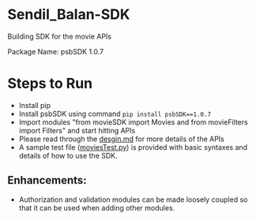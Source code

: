 # Sendil_Balan-SDK

Building SDK for the movie APIs

Package Name: psbSDK 1.0.7

# Steps to Run

- Install pip
- Install psbSDK using command `pip install psbSDK==1.0.7`
- Import modules "from movieSDK import Movies and from movieFilters import Filters" and start hitting APIs
- Please read through the [desgin.md](./design.md) for more details of the APIs
- A sample test file ([moviesTest.py](./moviesTest.py)) is provided with basic syntaxes and details of how to use the SDK.

## Enhancements:
- Authorization and validation modules can be made loosely coupled so that it can be used when adding other modules.